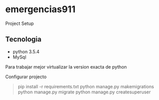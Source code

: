 # emergencias911


Project Setup
## Tecnologia
- python 3.5.4
- MySql

Para trabajar mejor virtualizar la version exacta de python

Configurar projecto
> pip install -r requirements.txt
> python manage.py makemigrations
> python manage.py migrate
> python manage.py createsuperuser
